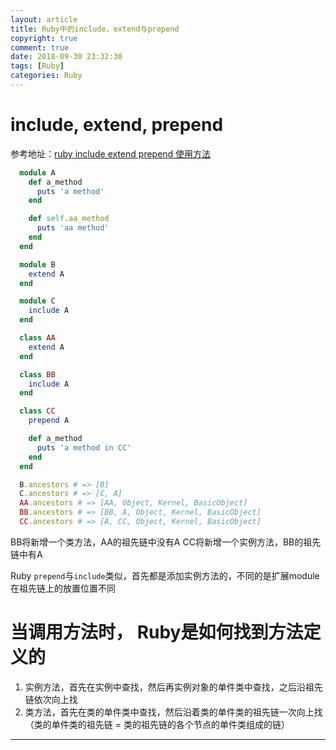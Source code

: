 ```yaml
---
layout: article
title: Ruby中的include，extend与prepend
copyright: true
comment: true
date: 2018-09-30 23:32:30
tags: [Ruby]
categories: Ruby
---
```

include, extend, prepend
======
参考地址：[ruby include extend prepend 使用方法](https://ruby-china.org/topics/21501)
<!-- more -->
``` ruby
  module A
    def a_method
      puts 'a method'
    end

    def self.aa_method
      puts 'aa method'
    end
  end

  module B
    extend A
  end

  module C
    include A
  end

  class AA
    extend A
  end

  class BB
    include A
  end

  class CC
    prepend A

    def a_method
      puts 'a method in CC'
    end
  end

  B.ancestors # => [B]
  C.ancestors # => [C, A]
  AA.ancestors # => [AA, Object, Kernel, BasicObject]
  BB.ancestors # => [BB, A, Object, Kernel, BasicObject]
  CC.ancestors # => [A, CC, Object, Kernel, BasicObject]
```

BB将新增一个类方法，AA的祖先链中没有A
CC将新增一个实例方法，BB的祖先链中有A

Ruby `prepend`与`include`类似，首先都是添加实例方法的，不同的是扩展module在祖先链上的放置位置不同

当调用方法时， Ruby是如何找到方法定义的
======

1. 实例方法，首先在实例中查找，然后再实例对象的单件类中查找，之后沿祖先链依次向上找
2. 类方法，首先在类的单件类中查找，然后沿着类的单件类的祖先链一次向上找（类的单件类的祖先链 = 类的祖先链的各个节点的单件类组成的链）


---
